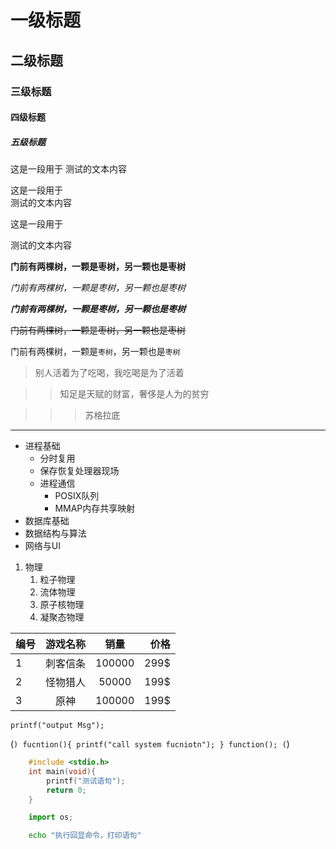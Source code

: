# 一级标题

## 二级标题

### 三级标题

#### 四级标题

##### 五级标题


这是一段用于
测试的文本内容


这是一段用于<br>测试的文本内容


这是一段用于

测试的文本内容

**门前有两棵树，一颗是枣树，另一颗也是枣树**


*门前有两棵树，一颗是枣树，另一颗也是枣树*


***门前有两棵树，一颗是枣树，另一颗也是枣树***


~~门前有两棵树，一颗是枣树，另一颗也是枣树~~


门前有两棵树，一颗是`枣树`，另一颗也是`枣树`


> 别人活着为了吃喝，我吃喝是为了活着

>> 知足是天赋的财富，奢侈是人为的贫穷

>>> 苏格拉底


***** 

* 进程基础
  * 分时复用
  * 保存恢复处理器现场
  * 进程通信
    * POSIX队列
    * MMAP内存共享映射
* 数据库基础
* 数据结构与算法
* 网络与UI

1. 物理
   1. 粒子物理
   2. 流体物理
   3. 原子核物理
   4. 凝聚态物理


编号|游戏名称|销量|价格
---|:--:|:--:|---:
1|刺客信条|100000|299$
2|怪物猎人|50000|199$
3|原神|100000|199$


`printf("output Msg");`

(```)
	fucntion(){
		printf("call system fucniotn");
	}
	function();
(```)

```c
	#include <stdio.h>
	int main(void){
		printf("测试语句");
		return 0;
	}
```

```python
	import os;
```

```bash
	echo "执行回显命令，打印语句"
```
